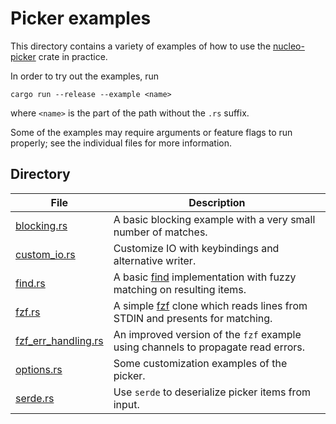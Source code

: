 # Picker examples
This directory contains a variety of examples of how to use the [nucleo-picker](https://docs.rs/nucleo-picker/latest/nucleo_picker/) crate in practice.

In order to try out the examples, run
```
cargo run --release --example <name>
```
where `<name>` is the part of the path without the `.rs` suffix.

Some of the examples may require arguments or feature flags to run properly; see the individual files for more information.

## Directory

File                          | Description
------------------------------|------------
[blocking.rs](blocking.rs)    | A basic blocking example with a very small number of matches.
[custom_io.rs](custom_io.rs)  | Customize IO with keybindings and alternative writer.
[find.rs](find.rs)            | A basic [find](https://en.wikipedia.org/wiki/Find_(Unix)) implementation with fuzzy matching on resulting items.
[fzf.rs](fzf.rs)              | A simple [fzf](https://github.com/junegunn/fzf) clone which reads lines from STDIN and presents for matching.
[fzf_err_handling.rs](fzf.rs) | An improved version of the `fzf` example using channels to propagate read errors.
[options.rs](options.rs)      | Some customization examples of the picker.
[serde.rs](serde.rs)          | Use `serde` to deserialize picker items from input.
